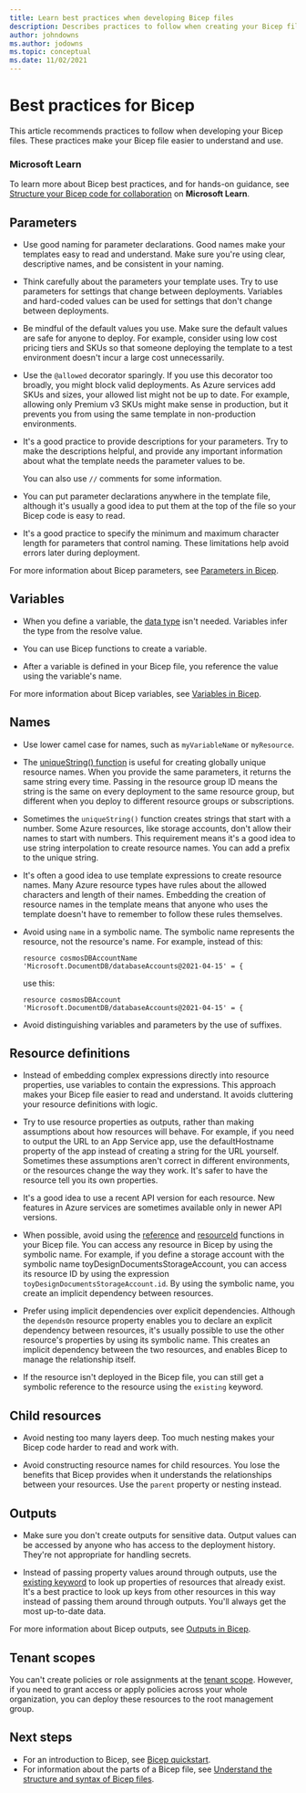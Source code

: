 ```yaml
---
title: Learn best practices when developing Bicep files
description: Describes practices to follow when creating your Bicep files so they work well and are easy to maintain.
author: johndowns
ms.author: jodowns
ms.topic: conceptual
ms.date: 11/02/2021
---
```

# Best practices for Bicep

This article recommends practices to follow when developing your Bicep files. These practices make your Bicep file easier to understand and use.

### Microsoft Learn

To learn more about Bicep best practices, and for hands-on guidance, see [Structure your Bicep code for collaboration](/learn/modules/structure-bicep-code-collaboration/) on **Microsoft Learn**.

## Parameters

* Use good naming for parameter declarations. Good names make your templates easy to read and understand. Make sure you're using clear, descriptive names, and be consistent in your naming.

* Think carefully about the parameters your template uses. Try to use parameters for settings that change between deployments. Variables and hard-coded values can be used for settings that don't change between deployments.

* Be mindful of the default values you use. Make sure the default values are safe for anyone to deploy. For example, consider using low cost pricing tiers and SKUs so that someone deploying the template to a test environment doesn't incur a large cost unnecessarily.

* Use the `@allowed` decorator sparingly. If you use this decorator too broadly, you might block valid deployments. As Azure services add SKUs and sizes, your allowed list might not be up to date. For example, allowing only Premium v3 SKUs might make sense in production, but it prevents you from using the same template in non-production environments.

* It's a good practice to provide descriptions for your parameters. Try to make the descriptions helpful, and provide any important information about what the template needs the parameter values to be.

  You can also use `//` comments for some information.

* You can put parameter declarations anywhere in the template file, although it's usually a good idea to put them at the top of the file so your Bicep code is easy to read.

* It's a good practice to specify the minimum and maximum character length for parameters that control naming. These limitations help avoid errors later during deployment.

For more information about Bicep parameters, see [Parameters in Bicep](parameters.md).

## Variables

* When you define a variable, the [data type](data-types.md) isn't needed. Variables infer the type from the resolve value.

* You can use Bicep functions to create a variable.

* After a variable is defined in your Bicep file, you reference the value using the variable's name.

For more information about Bicep variables, see [Variables in Bicep](variables.md).

## Names

* Use lower camel case for names, such as `myVariableName` or `myResource`.

* The [uniqueString() function](bicep-functions-string.md#uniquestring) is useful for creating globally unique resource names. When you provide the same parameters, it returns the same string every time. Passing in the resource group ID means the string is the same on every deployment to the same resource group, but different when you deploy to different resource groups or subscriptions.

* Sometimes the `uniqueString()` function creates strings that start with a number. Some Azure resources, like storage accounts, don't allow their names to start with numbers. This requirement means it's a good idea to use string interpolation to create resource names. You can add a prefix to the unique string.

* It's often a good idea to use template expressions to create resource names. Many Azure resource types have rules about the allowed characters and length of their names. Embedding the creation of resource names in the template means that anyone who uses the template doesn't have to remember to follow these rules themselves.

* Avoid using `name` in a symbolic name. The symbolic name represents the resource, not the resource's name. For example, instead of this:

  ```bicep
  resource cosmosDBAccountName 'Microsoft.DocumentDB/databaseAccounts@2021-04-15' = {
  ```

  use this:

  ```bicep
  resource cosmosDBAccount 'Microsoft.DocumentDB/databaseAccounts@2021-04-15' = {
  ```

* Avoid distinguishing variables and parameters by the use of suffixes.

## Resource definitions

* Instead of embedding complex expressions directly into resource properties, use variables to contain the expressions. This approach makes your Bicep file easier to read and understand. It avoids cluttering your resource definitions with logic.

* Try to use resource properties as outputs, rather than making assumptions about how resources will behave. For example, if you need to output the URL to an App Service app, use the defaultHostname property of the app instead of creating a string for the URL yourself. Sometimes these assumptions aren't correct in different environments, or the resources change the way they work. It's safer to have the resource tell you its own properties.

* It's a good idea to use a recent API version for each resource. New features in Azure services are sometimes available only in newer API versions.

* When possible, avoid using the [reference](./bicep-functions-resource.md#reference) and [resourceId](./bicep-functions-resource.md#resourceid) functions in your Bicep file. You can access any resource in Bicep by using the symbolic name. For example, if you define a storage account with the symbolic name toyDesignDocumentsStorageAccount, you can access its resource ID by using the expression `toyDesignDocumentsStorageAccount.id`. By using the symbolic name, you create an implicit dependency between resources.

* Prefer using implicit dependencies over explicit dependencies. Although the `dependsOn` resource property enables you to declare an explicit dependency between resources, it's usually possible to use the other resource's properties by using its symbolic name. This creates an implicit dependency between the two resources, and enables Bicep to manage the relationship itself.

* If the resource isn't deployed in the Bicep file, you can still get a symbolic reference to the resource using the `existing` keyword.

## Child resources

* Avoid nesting too many layers deep. Too much nesting makes your Bicep code harder to read and work with.

* Avoid constructing resource names for child resources. You lose the benefits that Bicep provides when it understands the relationships between your resources. Use the `parent` property or nesting instead.

## Outputs

* Make sure you don't create outputs for sensitive data. Output values can be accessed by anyone who has access to the deployment history. They're not appropriate for handling secrets.

* Instead of passing property values around through outputs, use the [existing keyword](resource-declaration.md#existing-resources) to look up properties of resources that already exist. It's a best practice to look up keys from other resources in this way instead of passing them around through outputs. You'll always get the most up-to-date data.

For more information about Bicep outputs, see [Outputs in Bicep](outputs.md).

## Tenant scopes

You can't create policies or role assignments at the [tenant scope](deploy-to-tenant.md). However, if you need to grant access or apply policies across your whole organization, you can deploy these resources to the root management group.

## Next steps

* For an introduction to Bicep, see [Bicep quickstart](quickstart-create-bicep-use-visual-studio-code.md).
* For information about the parts of a Bicep file, see [Understand the structure and syntax of Bicep files](file.md).
